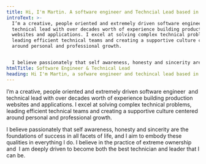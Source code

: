 ```yaml
---
title: Hi, I'm Martin. A software engineer and Techncial Lead based in Bristol, UK
introText: >-
  I’m a creative, people oriented and extremely driven software engineer  and
  technical lead with over decades worth of experience building production
  websites and applications. I excel at solving complex technical problems,
  leading efficient technical teams and creating a supportive culture centered
  around personal and professional growth.


  I believe passionately that self awareness, honesty and sincerity are the foundations of success in all facets of life, and I aim to embody these qualities in everything I do. I believe in the practice of extreme ownership and  I am deeply driven to become both the best technician and leader that I can be.
htmlTitle: Software Engineer & Technical Lead
heading: Hi I'm Martin, a sofware engineer and techincal lead based in Bristol, UK
---
```

I’m a creative, people oriented and extremely driven software engineer  and technical lead with over decades worth of experience building production websites and applications. I excel at solving complex technical problems, leading efficient technical teams and creating a supportive culture centered around personal and professional growth.

I believe passionately that self awareness, honesty and sincerity are the foundations of success in all facets of life, and I aim to embody these qualities in everything I do. I believe in the practice of extreme ownership and  I am deeply driven to become both the best technician and leader that I can be.
